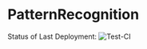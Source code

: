 # PatternRecognition

Status of Last Deployment:
![Test-CI](https://github.com/PavelGenitsoy/PatternRecognition/workflows/Test-CI/badge.svg?branch=DeVelop)
